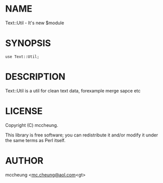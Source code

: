 # NAME

Text::Util - It's new $module

# SYNOPSIS

    use Text::Util;

# DESCRIPTION

Text::Util is a util for clean text data, forexample merge sapce etc 

# LICENSE

Copyright (C) mccheung.

This library is free software; you can redistribute it and/or modify
it under the same terms as Perl itself.

# AUTHOR

mccheung &lt;mc.cheung@aol.com&lt;gt>
